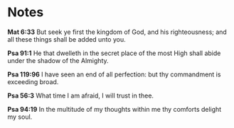 
# Notes

**Mat 6:33** But seek ye first the kingdom of God, and his righteousness; and all these things shall be added unto you.  

**Psa 91:1** He that dwelleth in the secret place of the most High shall abide under the shadow of the Almighty.  

**Psa 119:96** I have seen an end of all perfection: but thy commandment is exceeding broad.  

**Psa 56:3** What time I am afraid, I will trust in thee.

**Psa 94:19** In the multitude of my thoughts within me thy comforts delight my soul.  

<!--
* // ..
* // .. ..2 . ..
* // .. ..2 < ..
* // .. ..2 > ..
* // .. ..2 mu ..
* // .. ..2 ab ..
* // .. ..2 or ..
* // ..
-->

